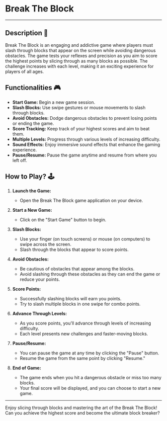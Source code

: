 # **Break The Block**

---

## **Description 📃**
Break The Block is an engaging and addictive game where players must slash through blocks that appear on the screen while avoiding dangerous obstacles. The game tests your reflexes and precision as you aim to score the highest points by slicing through as many blocks as possible. The challenge increases with each level, making it an exciting experience for players of all ages.

## **Functionalities 🎮**
- **Start Game:** Begin a new game session.
- **Slash Blocks:** Use swipe gestures or mouse movements to slash through blocks.
- **Avoid Obstacles:** Dodge dangerous obstacles to prevent losing points or ending the game.
- **Score Tracking:** Keep track of your highest scores and aim to beat them.
- **Multiple Levels:** Progress through various levels of increasing difficulty.
- **Sound Effects:** Enjoy immersive sound effects that enhance the gaming experience.
- **Pause/Resume:** Pause the game anytime and resume from where you left off.

## **How to Play? 🕹️**
1. **Launch the Game:**
   - Open the Break The Block game application on your device.
   
2. **Start a New Game:**
   - Click on the "Start Game" button to begin.

3. **Slash Blocks:**
   - Use your finger (on touch screens) or mouse (on computers) to swipe across the screen.
   - Slash through the blocks that appear to score points.
   
4. **Avoid Obstacles:**
   - Be cautious of obstacles that appear among the blocks.
   - Avoid slashing through these obstacles as they can end the game or reduce your points.

5. **Score Points:**
   - Successfully slashing blocks will earn you points.
   - Try to slash multiple blocks in one swipe for combo points.

6. **Advance Through Levels:**
   - As you score points, you'll advance through levels of increasing difficulty.
   - Each level presents new challenges and faster-moving blocks.

7. **Pause/Resume:**
   - You can pause the game at any time by clicking the "Pause" button.
   - Resume the game from the same point by clicking "Resume."

8. **End of Game:**
   - The game ends when you hit a dangerous obstacle or miss too many blocks.
   - Your final score will be displayed, and you can choose to start a new game.

---

Enjoy slicing through blocks and mastering the art of the Break The Block! Can you achieve the highest score and become the ultimate block breaker?

<br>

